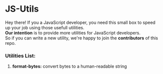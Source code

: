 # JS-Utils

Hey there! If you a JavaScript developer, you need this small box to speed up your job using those usefull utilities. <br />
**Our intention** is to provide more utilities for JavaScript developers. <br />
So if you can write a new utility, we're happy to join the **contributors** of this repo.

### Utilities List:
1. **format-bytes:** convert bytes to a human-readable string
